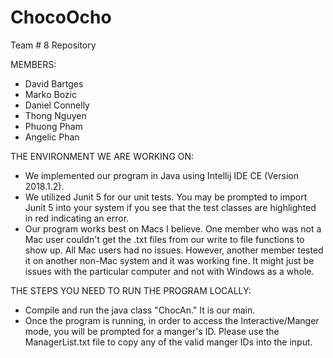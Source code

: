 # ChocoOcho
Team # 8 Repository

MEMBERS:
- David Bartges
- Marko Bozic
- Daniel Connelly
- Thong Nguyen
- Phuong Pham
- Angelic Phan

THE ENVIRONMENT WE ARE WORKING ON:
- We implemented our program in Java using Intellij IDE CE (Version 2018.1.2).
- We utilized Junit 5 for our unit tests. You may be prompted to import Junit 5 into your system if you see that the test
  classes are highlighted in red indicating an error. 
- Our program works best on Macs I believe. One member who was not a Mac user couldn't get the .txt files from our write
  to file functions to show up.  All Mac users had no issues. However, another member tested it on another non-Mac system
  and it was working fine. It might just be issues with the particular computer and not with Windows as a whole.

THE STEPS YOU NEED TO RUN THE PROGRAM LOCALLY:
- Compile and run the java class "ChocAn." It is our main.
- Once the program is running, in order to access the Interactive/Manger mode, you will
  be prompted for a manger's ID. Please use the ManagerList.txt file to copy any of the valid
  manger IDs into the input.
